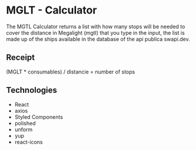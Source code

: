 # MGLT - Calculator

The MGTL Calculator returns a list with how many stops will be needed to cover the distance in Megalight (mgtl) that you type in the input, the list is made up of the ships available in the database of the api publica swapi.dev.

## Receipt

(MGLT \* consumables) / distancie = number of stops

## Technologies

- React
- axios
- Styled Components
- polished
- unform
- yup
- react-icons
